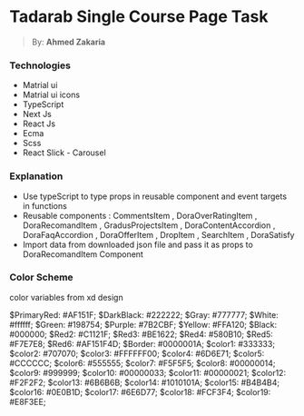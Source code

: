 # <h1> Tadarab Single Course Page Task </h1>

> By: **Ahmed Zakaria**

### Technologies
* Matrial ui
* Matrial ui icons
* TypeScript
* Next Js
* React Js
* Ecma
* Scss
* React Slick - Carousel 


### Explanation
 * Use typeScript to type props in reusable component and event targets in functions
 * Reusable components : CommentsItem , DoraOverRatingItem , DoraRecomandItem , GradusProjectsItem , DoraContentAccordion , DoraFaqAccordion , DoraOfferItem , DropItem , SearchItem , DoraSatisfy
 * Import data from downloaded json file and pass it as props to DoraRecomandItem Component

### Color Scheme
<p>color variables from xd design</p>

$PrimaryRed: #AF151F;
$DarkBlack: #222222;
$Gray: #777777;
$White: #ffffff;
$Green: #198754;
$Purple: #7B2CBF;
$Yellow: #FFA120;
$Black: #000000;
$Red2: #C1121F;
$Red3: #BE1622;
$Red4: #580B10;
$Red5: #F7E7E8;
$Red6: #AF151F4D;
$Border: #0000001A;
$color1: #333333;
$color2: #707070;
$color3: #FFFFFF00;
$color4: #6D6E71;
$color5: #CCCCCC;
$color6: #555555;
$color7: #F5F5F5;
$color8: #00000014;
$color9: #999999;
$color10: #00000033;
$color11: #00000021;
$color12: #F2F2F2;
$color13: #6B6B6B;
$color14: #1010101A;
$color15: #B4B4B4;
$color16: #0E0B1D;
$color17: #6E6D77;
$color18: #FCF3F4;
$color19: #E8F3EE;